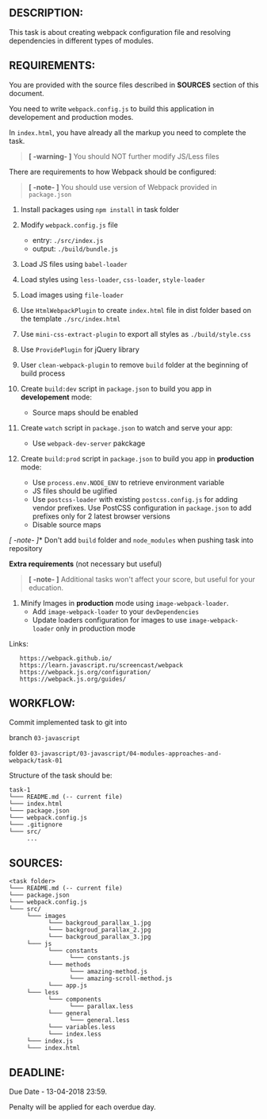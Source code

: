 ## DESCRIPTION:

This task is about creating webpack configuration file and resolving dependencies in different types of modules.

## REQUIREMENTS:

You are provided with the source files described in **SOURCES** section of this document.

You need to write `webpack.config.js` to build this application in developement and production modes.

In `index.html`, you have already all the markup you need to complete the task.

>**[ -warning- ]** You should NOT further modify JS/Less files

There are requirements to how Webpack should be configured:

>**[ -note- ]** You should use version of Webpack provided in `package.json`

1. Install packages using `npm install` in task folder

1. Modify `webpack.config.js` file
    - entry: `./src/index.js`
    - output: `./build/bundle.js`

1. Load JS files using `babel-loader`

1. Load styles using `less-loader`, `css-loader`, `style-loader`

1. Load images using `file-loader`

1. Use `HtmlWebpackPlugin` to create `index.html` file in dist folder based on the template `./src/index.html`

1. Use `mini-css-extract-plugin` to export all styles as `./build/style.css`

1. Use `ProvidePlugin` for jQuery library

1. User `clean-webpack-plugin` to remove `build` folder at the beginning of build process

1. Create `build:dev` script in `package.json` to build you app in **developement** mode:
    - Source maps should be enabled

1. Create `watch` script in `package.json` to watch and serve your app:
    - Use `webpack-dev-server` pakckage

1. Create `build:prod` script in `package.json` to build you app in **production** mode:
    - Use `process.env.NODE_ENV` to retrieve environment variable
    - JS files should be uglified
    - Use `postcss-loader` with existing `postcss.config.js` for adding vendor prefixes. Use PostCSS configuration in `package.json` to add prefixes only for 2 latest browser versions
    - Disable source maps

*[ -note- ]** Don't add `build` folder and `node_modules` when pushing task into repository

**Extra requirements** (not necessary but useful)

>**[ -note- ]** Additional tasks won't affect your score, but useful for your education.

1. Minify Images in **production** mode using `image-webpack-loader`.
      - Add `image-webpack-loader` to your `devDependencies`
      - Update loaders configuration for images to use `image-webpack-loader` only in production mode


Links: 
       
       https://webpack.github.io/
       https://learn.javascript.ru/screencast/webpack
       https://webpack.js.org/configuration/
       https://webpack.js.org/guides/


## WORKFLOW:

Commit implemented task to git into

branch `03-javascript`

folder `03-javascript/03-javascript/04-modules-approaches-and-webpack/task-01`


Structure of the task should be:
```
task-1
└─── README.md (-- current file)
└─── index.html
└─── package.json   
└─── webpack.config.js
└─── .gitignore
└─── src/
     ...
```

## SOURCES:

```
<task folder>
└─── README.md (-- current file)
└─── package.json
└─── webpack.config.js
└─── src/
     └─── images
           └─── backgroud_parallax_1.jpg
           └─── backgroud_parallax_2.jpg
           └─── backgroud_parallax_3.jpg
     └─── js
           └─── constants
                 └─── constants.js
           └─── methods
                 └─── amazing-method.js
                 └─── amazing-scroll-method.js
           └─── app.js
     └─── less
           └─── components
                 └─── parallax.less
           └─── general
                 └─── general.less
           └─── variables.less
           └─── index.less
     └─── index.js
     └─── index.html
```

## DEADLINE:

Due Date - 13-04-2018 23:59.

Penalty will be applied for each overdue day.
